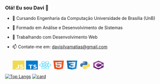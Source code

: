 ### Olá! Eu sou Davi 👋

- 🔭 Cursando Engenharia da Computação Universidade de Brasília (UnB)
- 🔭 Formado em Análise e Desenvolvimento de Sistemas
- 🌱 Trabalhando com Desenvolvimento Web
- 📫 Contate-me em: davisilvamatias@gmail.com


  <div style="display: inline_block"><br>
  <img align="center" alt="daves-Js" height="30" width="40" src="https://raw.githubusercontent.com/devicons/devicon/master/icons/javascript/javascript-plain.svg">
  <img align="center" alt="daves-Ts" height="30" width="40" src="https://raw.githubusercontent.com/devicons/devicon/master/icons/typescript/typescript-plain.svg">
  <img align="center" alt="daves-React" height="30" width="40" src="https://raw.githubusercontent.com/devicons/devicon/master/icons/react/react-original.svg">
  <img align="center" alt="daves-HTML" height="30" width="40" src="https://raw.githubusercontent.com/devicons/devicon/master/icons/html5/html5-original.svg">
  <img align="center" alt="daves-CSS" height="30" width="40" src="https://raw.githubusercontent.com/devicons/devicon/master/icons/css3/css3-original.svg">
  <img align="center" alt="daves-Python" height="30" width="40" src="https://raw.githubusercontent.com/devicons/devicon/master/icons/python/python-original.svg">
  <img align="center" alt="daves-Csharp" height="30" width="40" src="https://raw.githubusercontent.com/devicons/devicon/master/icons/csharp/csharp-original.svg">
[![Top Langs](https://github-readme-stats.vercel.app/api/top-langs/?username=daves22&layout=compact)](https://github.com/daves22/github-readme-stats)
[![card](https://github-readme-stats.vercel.app/api?username=daves22&theme=default&show_icons=true)](https://github.com/anuraghazra/github-readme-stats)
</div>
   
